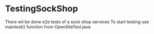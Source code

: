 # TestingSockShop
There wil be done e2e tests of a sock shop services
To start testing use maintest() function from OpenSiteTest.java
